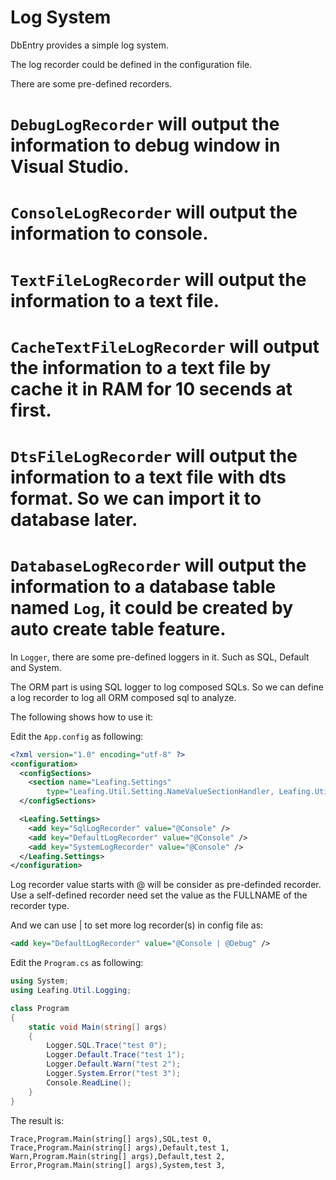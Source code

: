 Log System
==========

DbEntry provides a simple log system.

The log recorder could be defined in the configuration file.

There are some pre-defined recorders.
# ``DebugLogRecorder`` will output the information to debug window in Visual Studio.
# ``ConsoleLogRecorder`` will output the information to console.
# ``TextFileLogRecorder`` will output the information to a text file.
# ``CacheTextFileLogRecorder`` will output the information to a text file by cache it in RAM for 10 secends at first.
# ``DtsFileLogRecorder`` will output the information to a text file with dts format. So we can import it to database later.
# ``DatabaseLogRecorder`` will output the information to a database table named ``Log``, it could be created by auto create table feature.
In ``Logger``, there are some pre-defined loggers in it. Such as SQL, Default and System. 

The ORM part is using SQL logger to log composed SQLs. So we can define a log recorder to log all ORM composed sql to analyze.

The following shows how to use it:

Edit the ``App.config`` as following:

````xml
<?xml version="1.0" encoding="utf-8" ?>
<configuration>
  <configSections>
    <section name="Leafing.Settings"
        type="Leafing.Util.Setting.NameValueSectionHandler, Leafing.Util" />
  </configSections>

  <Leafing.Settings>
    <add key="SqlLogRecorder" value="@Console" />
    <add key="DefaultLogRecorder" value="@Console" />
    <add key="SystemLogRecorder" value="@Console" />
  </Leafing.Settings>
</configuration>
````

Log recorder value starts with @ will be consider as pre-definded recorder. Use a self-defined recorder need set the value as the FULLNAME of the recorder type.

And we can use | to set more log recorder(s) in config file as:

````xml
<add key="DefaultLogRecorder" value="@Console | @Debug" />
````

Edit the ``Program.cs`` as following:

````c#
using System;
using Leafing.Util.Logging;

class Program
{
    static void Main(string[] args)
    {
        Logger.SQL.Trace("test 0");
        Logger.Default.Trace("test 1");
        Logger.Default.Warn("test 2");
        Logger.System.Error("test 3");
        Console.ReadLine();
    }
}
````

The result is:

````
Trace,Program.Main(string[] args),SQL,test 0,
Trace,Program.Main(string[] args),Default,test 1,
Warn,Program.Main(string[] args),Default,test 2,
Error,Program.Main(string[] args),System,test 3,
````
